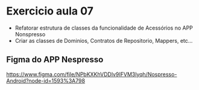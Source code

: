 # Exercicio aula 07

- Refatorar estrutura de classes da funcionalidade de Acessórios no APP Nonspresso
- Criar as classes de Dominios, Contratos de Repositorio, Mappers, etc...

## Figma do APP Nespresso

https://www.figma.com/file/NPbKXKhVDDlv9IFVM3lyqh/Nospresso-Android?node-id=1593%3A798